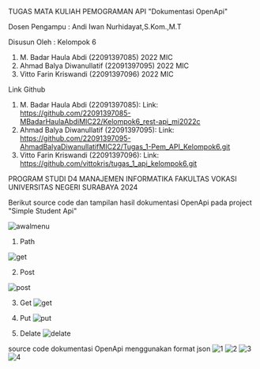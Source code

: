 TUGAS MATA KULIAH PEMOGRAMAN API "Dokumentasi OpenApi"

Dosen Pengampu : Andi Iwan Nurhidayat,S.Kom.,M.T

Disusun Oleh : Kelompok 6
1.	M. Badar Haula Abdi (22091397085) 2022 MIC
2.	Ahmad Balya Diwanullatif (22091397095) 2022 MIC
3.	Vitto Farin Kriswandi (22091397096) 2022 MIC

Link Github
1.	M. Badar Haula Abdi (22091397085):
Link: https://github.com/22091397085-MBadarHaulaAbdiMIC22/Kelompok6_rest-api_mi2022c 
2. Ahmad Balya Diwanullatif (22091397095):
Link: https://github.com/22091397095-AhmadBalyaDiwanullatifMIC22/Tugas_1-Pem_API_Kelompok6.git 
3.	Vitto Farin Kriswandi (22091397096):
Link: https://github.com/vittokris/tugas_1_api_kelompok6.git


PROGRAM STUDI D4 MANAJEMEN INFORMATIKA
FAKULTAS VOKASI
UNIVERSITAS NEGERI SURABAYA
2024

Berikut source code dan tampilan hasil dokumentasi OpenApi pada project "Simple Student Api"

![awalmenu](https://github.com/vittokris/tugas_1_api_kelompok6/assets/125800929/df6e402d-27dc-40cc-a0c4-b85961c5dc55)

1. Path
   
![get](https://github.com/vittokris/tugas_1_api_kelompok6/assets/125800929/0a74aa9c-f297-4f66-8c85-80695a3c4d2a)

2. Post

![post](https://github.com/vittokris/tugas_1_api_kelompok6/assets/125800929/4bdbeb7d-0489-4500-b0ce-ce8897927034)

3. Get
![get](https://github.com/vittokris/tugas_1_api_kelompok6/assets/125800929/4720f337-5556-4378-b132-5ec3a5465026)

4. Put
![put](https://github.com/vittokris/tugas_1_api_kelompok6/assets/125800929/0dfb5590-ca5f-4a3c-9142-278ff56a40c1)

5. Delate
![delate](https://github.com/vittokris/tugas_1_api_kelompok6/assets/125800929/effffbbf-4961-4f37-8f83-dd314b3f2c94)


source code dokumentasi OpenApi menggunakan format json
![1](https://github.com/vittokris/tugas_1_api_kelompok6/assets/125800929/36410d17-fd13-4f89-aac9-59f5dd444173)
![2](https://github.com/vittokris/tugas_1_api_kelompok6/assets/125800929/50fe0df6-d287-40d3-b8f0-b0778cac8fc0)
![3](https://github.com/vittokris/tugas_1_api_kelompok6/assets/125800929/66a47e1a-0281-472b-a03b-c5193d87ea9a)
![4](https://github.com/vittokris/tugas_1_api_kelompok6/assets/125800929/d5726f38-2c06-405f-96aa-ae689ca0a399)
